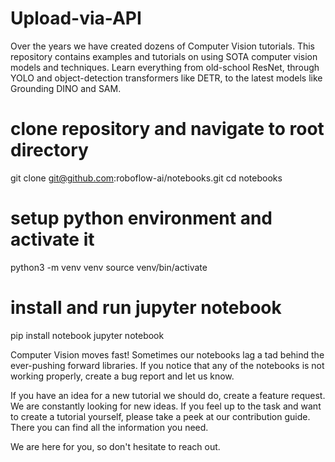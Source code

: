 # Upload-via-API
Over the years we have created dozens of Computer Vision tutorials. This repository contains examples and tutorials on using SOTA computer vision models and techniques. Learn everything from old-school ResNet, through YOLO and object-detection transformers like DETR, to the latest models like Grounding DINO and SAM.

# clone repository and navigate to root directory
git clone git@github.com:roboflow-ai/notebooks.git
cd notebooks

# setup python environment and activate it
python3 -m venv venv
source venv/bin/activate

# install and run jupyter notebook
pip install notebook
jupyter notebook



Computer Vision moves fast! Sometimes our notebooks lag a tad behind the ever-pushing forward libraries. If you notice that any of the notebooks is not working properly, create a bug report and let us know.

If you have an idea for a new tutorial we should do, create a feature request. We are constantly looking for new ideas. If you feel up to the task and want to create a tutorial yourself, please take a peek at our contribution guide. There you can find all the information you need.

We are here for you, so don't hesitate to reach out.
